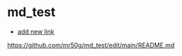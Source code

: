 # md_test

* [add new link](https://github.com/mr50g/md_test/edit/main/README.md)

https://github.com/mr50g/md_test/edit/main/README.md
